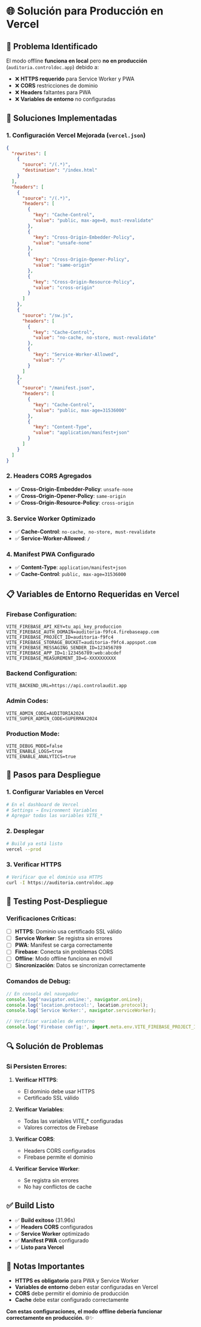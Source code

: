 # 🌐 Solución para Producción en Vercel

## 🎯 **Problema Identificado**

El modo offline **funciona en local** pero **no en producción** (`auditoria.controldoc.app`) debido a:

- ❌ **HTTPS requerido** para Service Worker y PWA
- ❌ **CORS** restricciones de dominio
- ❌ **Headers** faltantes para PWA
- ❌ **Variables de entorno** no configuradas

## 🔧 **Soluciones Implementadas**

### **1. Configuración Vercel Mejorada (`vercel.json`)**

```json
{
  "rewrites": [
    {
      "source": "/(.*)",
      "destination": "/index.html"
    }
  ],
  "headers": [
    {
      "source": "/(.*)",
      "headers": [
        {
          "key": "Cache-Control",
          "value": "public, max-age=0, must-revalidate"
        },
        {
          "key": "Cross-Origin-Embedder-Policy",
          "value": "unsafe-none"
        },
        {
          "key": "Cross-Origin-Opener-Policy",
          "value": "same-origin"
        },
        {
          "key": "Cross-Origin-Resource-Policy",
          "value": "cross-origin"
        }
      ]
    },
    {
      "source": "/sw.js",
      "headers": [
        {
          "key": "Cache-Control",
          "value": "no-cache, no-store, must-revalidate"
        },
        {
          "key": "Service-Worker-Allowed",
          "value": "/"
        }
      ]
    },
    {
      "source": "/manifest.json",
      "headers": [
        {
          "key": "Cache-Control",
          "value": "public, max-age=31536000"
        },
        {
          "key": "Content-Type",
          "value": "application/manifest+json"
        }
      ]
    }
  ]
}
```

### **2. Headers CORS Agregados**
- ✅ **Cross-Origin-Embedder-Policy**: `unsafe-none`
- ✅ **Cross-Origin-Opener-Policy**: `same-origin`
- ✅ **Cross-Origin-Resource-Policy**: `cross-origin`

### **3. Service Worker Optimizado**
- ✅ **Cache-Control**: `no-cache, no-store, must-revalidate`
- ✅ **Service-Worker-Allowed**: `/`

### **4. Manifest PWA Configurado**
- ✅ **Content-Type**: `application/manifest+json`
- ✅ **Cache-Control**: `public, max-age=31536000`

## 📋 **Variables de Entorno Requeridas en Vercel**

### **Firebase Configuration**:
```
VITE_FIREBASE_API_KEY=tu_api_key_produccion
VITE_FIREBASE_AUTH_DOMAIN=auditoria-f9fc4.firebaseapp.com
VITE_FIREBASE_PROJECT_ID=auditoria-f9fc4
VITE_FIREBASE_STORAGE_BUCKET=auditoria-f9fc4.appspot.com
VITE_FIREBASE_MESSAGING_SENDER_ID=123456789
VITE_FIREBASE_APP_ID=1:123456789:web:abcdef
VITE_FIREBASE_MEASUREMENT_ID=G-XXXXXXXXXX
```

### **Backend Configuration**:
```
VITE_BACKEND_URL=https://api.controlaudit.app
```

### **Admin Codes**:
```
VITE_ADMIN_CODE=AUDITORIA2024
VITE_SUPER_ADMIN_CODE=SUPERMAX2024
```

### **Production Mode**:
```
VITE_DEBUG_MODE=false
VITE_ENABLE_LOGS=true
VITE_ENABLE_ANALYTICS=true
```

## 🚀 **Pasos para Despliegue**

### **1. Configurar Variables en Vercel**
```bash
# En el dashboard de Vercel
# Settings → Environment Variables
# Agregar todas las variables VITE_*
```

### **2. Desplegar**
```bash
# Build ya está listo
vercel --prod
```

### **3. Verificar HTTPS**
```bash
# Verificar que el dominio usa HTTPS
curl -I https://auditoria.controldoc.app
```

## 🧪 **Testing Post-Despliegue**

### **Verificaciones Críticas**:
- [ ] **HTTPS**: Dominio usa certificado SSL válido
- [ ] **Service Worker**: Se registra sin errores
- [ ] **PWA**: Manifest se carga correctamente
- [ ] **Firebase**: Conecta sin problemas CORS
- [ ] **Offline**: Modo offline funciona en móvil
- [ ] **Sincronización**: Datos se sincronizan correctamente

### **Comandos de Debug**:
```javascript
// En consola del navegador
console.log('navigator.onLine:', navigator.onLine);
console.log('location.protocol:', location.protocol);
console.log('Service Worker:', navigator.serviceWorker);

// Verificar variables de entorno
console.log('Firebase config:', import.meta.env.VITE_FIREBASE_PROJECT_ID);
```

## 🔍 **Solución de Problemas**

### **Si Persisten Errores**:

1. **Verificar HTTPS**:
   - El dominio debe usar HTTPS
   - Certificado SSL válido

2. **Verificar Variables**:
   - Todas las variables VITE_* configuradas
   - Valores correctos de Firebase

3. **Verificar CORS**:
   - Headers CORS configurados
   - Firebase permite el dominio

4. **Verificar Service Worker**:
   - Se registra sin errores
   - No hay conflictos de cache

## ✅ **Build Listo**

- ✅ **Build exitoso** (31.96s)
- ✅ **Headers CORS** configurados
- ✅ **Service Worker** optimizado
- ✅ **Manifest PWA** configurado
- ✅ **Listo para Vercel**

## 📝 **Notas Importantes**

- **HTTPS es obligatorio** para PWA y Service Worker
- **Variables de entorno** deben estar configuradas en Vercel
- **CORS** debe permitir el dominio de producción
- **Cache** debe estar configurado correctamente

**Con estas configuraciones, el modo offline debería funcionar correctamente en producción.** 🌐✨
